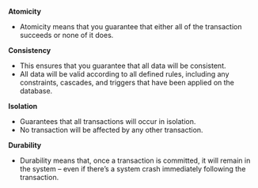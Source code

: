 **Atomicity**
- Atomicity means that you guarantee that either all of the transaction succeeds or none of it does.

**Consistency**
- This ensures that you guarantee that all data will be consistent.
- All data will be valid according to all defined rules, including any constraints, cascades, and triggers that have been applied on the database.

**Isolation**
- Guarantees that all transactions will occur in isolation.
- No transaction will be affected by any other transaction.

**Durability**
- Durability means that, once a transaction is committed, it will remain in the system – even if there’s a system crash immediately following the transaction.
<!--stackedit_data:
eyJoaXN0b3J5IjpbLTIxMTE0MTQ4NzVdfQ==
-->